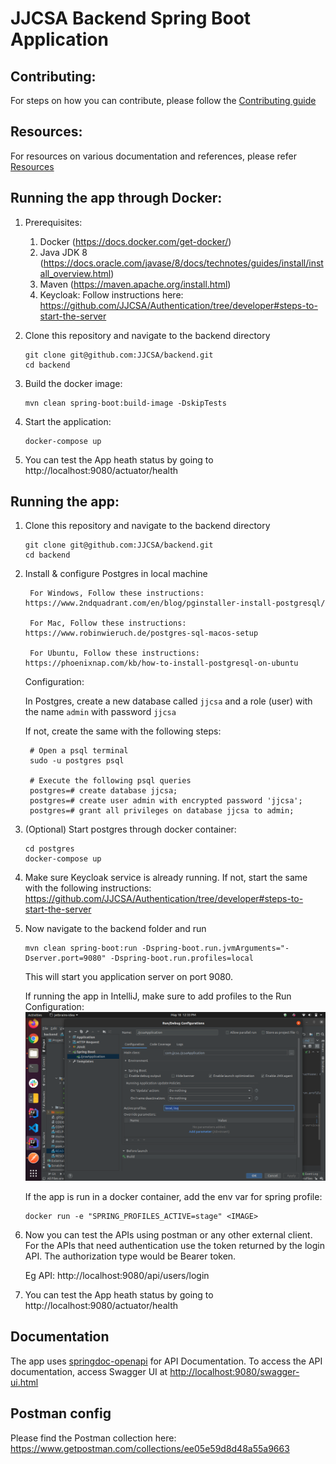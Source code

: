 # JJCSA Backend Spring Boot Application

## Contributing:

For steps on how you can contribute, please follow the [Contributing guide](CONTRIBUTING.md)

## Resources:

For resources on various documentation and references, please refer [Resources](RESOURCES.md)

## Running the app through Docker:

1. Prerequisites:
   1. Docker (https://docs.docker.com/get-docker/)
   2. Java JDK 8 (https://docs.oracle.com/javase/8/docs/technotes/guides/install/install_overview.html)
   3. Maven (https://maven.apache.org/install.html)
   4. Keycloak: Follow instructions here: https://github.com/JJCSA/Authentication/tree/developer#steps-to-start-the-server

2. Clone this repository and navigate to the backend directory

    ```
    git clone git@github.com:JJCSA/backend.git
    cd backend
    ```

3. Build the docker image:

   ```shell
   mvn clean spring-boot:build-image -DskipTests
   ```

4. Start the application:

   ```shell
   docker-compose up
   ```

5. You can test the App heath status by going to http://localhost:9080/actuator/health

## Running the app:

1. Clone this repository and navigate to the backend directory

    ```
    git clone git@github.com:JJCSA/backend.git
    cd backend
    ```

2. Install & configure Postgres in local machine  
  
        For Windows, Follow these instructions: https://www.2ndquadrant.com/en/blog/pginstaller-install-postgresql/
  
        For Mac, Follow these instructions: https://www.robinwieruch.de/postgres-sql-macos-setup
  
        For Ubuntu, Follow these instructions: https://phoenixnap.com/kb/how-to-install-postgresql-on-ubuntu

   Configuration:  
   
   In Postgres, create a new database called `jjcsa` and a role (user) with the name `admin` with password `jjcsa`  
        
   If not, create the same with the following steps:  
        
        # Open a psql terminal
        sudo -u postgres psql

        # Execute the following psql queries
        postgres=# create database jjcsa;
        postgres=# create user admin with encrypted password 'jjcsa';
        postgres=# grant all privileges on database jjcsa to admin;

3. (Optional) Start postgres through docker container:

   ```commandline
   cd postgres
   docker-compose up
   ```

4. Make sure Keycloak service is already running. If not, start the same with the following instructions: https://github.com/JJCSA/Authentication/tree/developer#steps-to-start-the-server  

5. Now navigate to the backend folder and run 
    ```
    mvn clean spring-boot:run -Dspring-boot.run.jvmArguments="-Dserver.port=9080" -Dspring-boot.run.profiles=local
    ```
    This will start you application server on port 9080.  
    
    If running the app in IntelliJ, make sure to add profiles to the Run Configuration:
    ![IntelliJ Config](IntelliJ-Config.png)
    
    If the app is run in a docker container, add the env var for spring profile:
    ```
    docker run -e "SPRING_PROFILES_ACTIVE=stage" <IMAGE>
    ```
    
6. Now you can test the APIs using postman or any other external client. For the APIs that need authentication use the token returned by the login API. The authorization type would be Bearer token.
   
   Eg API: http://localhost:9080/api/users/login

7. You can test the App heath status by going to http://localhost:9080/actuator/health

## Documentation

The app uses [springdoc-openapi](https://springdoc.org) for API Documentation. 
To access the API documentation, access Swagger UI at [http://localhost:9080/swagger-ui.html](http://localhost:9080/swagger-ui.html)

## Postman config

Please find the Postman collection here: https://www.getpostman.com/collections/ee05e59d8d48a55a9663
